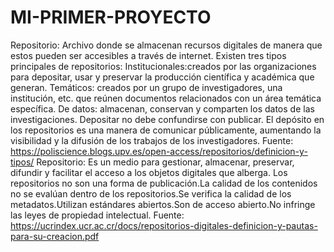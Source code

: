 # MI-PRIMER-PROYECTO
Repositorio:
Archivo donde se almacenan recursos digitales de manera que estos pueden ser accesibles a través de internet. 
Existen tres tipos principales de repositorios:
Institucionales:creados por las organizaciones para depositar, usar y preservar la producción científica y académica que generan. 
Temáticos: creados por un grupo de investigadores, una institución, etc. que reúnen documentos relacionados con un área temática específica.
De datos: almacenan, conservan y comparten  los datos de las  investigaciones.
Depositar no debe confundirse con publicar. El depósito en los repositorios es una manera de comunicar públicamente, aumentando la visibilidad y la difusión de los trabajos de los investigadores.
Fuente: https://poliscience.blogs.upv.es/open-access/repositorios/definicion-y-tipos/
Repositorio:
Es un medio para gestionar, almacenar, preservar, difundir y facilitar el acceso a los objetos digitales que alberga.
Los repositorios no son una forma de publicación.La calidad de los contenidos no se evalúan dentro de los repositorios.Se verifica la calidad de los metadatos.Utilizan estándares abiertos.Son de acceso abierto.No infringe las leyes de propiedad intelectual.
Fuente: https://ucrindex.ucr.ac.cr/docs/repositorios-digitales-definicion-y-pautas-para-su-creacion.pdf
